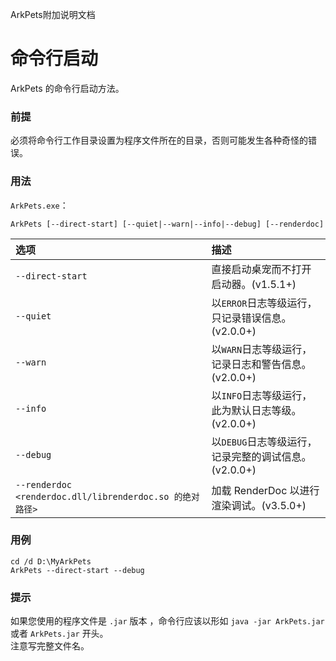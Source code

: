 ArkPets附加说明文档
# 命令行启动

ArkPets 的命令行启动方法。

### 前提
必须将命令行工作目录设置为程序文件所在的目录，否则可能发生各种奇怪的错误。

### 用法
`ArkPets.exe`：
```
ArkPets [--direct-start] [--quiet|--warn|--info|--debug] [--renderdoc]
```

| 选项                                                  | 描述                                 |
|:----------------------------------------------------|:-----------------------------------|
| `--direct-start`                                    | 直接启动桌宠而不打开启动器。(v1.5.1+)            |
| `--quiet`                                           | 以`ERROR`日志等级运行，只记录错误信息。(v2.0.0+)   |
| `--warn`                                            | 以`WARN`日志等级运行，记录日志和警告信息。(v2.0.0+)  |
| `--info`                                            | 以`INFO`日志等级运行，此为默认日志等级。(v2.0.0+)   |
| `--debug`                                           | 以`DEBUG`日志等级运行，记录完整的调试信息。(v2.0.0+) |
| `--renderdoc <renderdoc.dll/librenderdoc.so 的绝对路径>` | 加载 RenderDoc 以进行渲染调试。(v3.5.0+)     |

### 用例
```shell
cd /d D:\MyArkPets
ArkPets --direct-start --debug
```

### 提示
如果您使用的程序文件是 `.jar` 版本 ，命令行应该以形如 `java -jar ArkPets.jar` 或者 `ArkPets.jar` 开头。  
注意写完整文件名。
